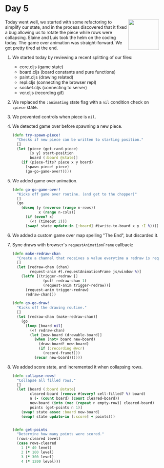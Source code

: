 # Day 5

<img src="http://i.imgur.com/F1ehgDk.gif" align="right" width="100px">

Today went well, we started with some refactoring to simplify our state, and in
the process discovered that it fixed a bug allowing us to rotate the piece
while rows were collapsing.  Elaine and Luis took the helm on the coding today.
The game over animation was straight-forward.  We got pretty tired at the end.


1. We started today by reviewing a recent splitting of our files:
    * core.cljs (game state)
    * board.cljs (board constants and pure functions)
    * paint.cljs (drawing related)
    * repl.cljs (connecting the browser repl)
    * socket.cljs (connecting to server)
    * vcr.cljs (recording gif)
1. We replaced the `:animating` state flag with a `nil` condition check on `:piece` state.
1. We prevented controls when piece is `nil`.
1. We detected game over before spawning a new piece.

    ```clj
    (defn try-spawn-piece!
      "Checks if new piece can be written to starting position."
      []
      (let [piece (get-rand-piece)
            [x y] start-position
            board (:board @state)]
        (if (piece-fits? piece x y board)
          (spawn-piece! piece)
          (go-go-game-over!))))
    ```

1. We added game over animation.

    ```clj
    (defn go-go-game-over!
      "Kicks off game over routine. (and get to the chopper)"
      []
      (go
        (doseq [y (reverse (range n-rows))
                x (range n-cols)]
          (if (even? x)
            (<! (timeout 2)))
          (swap! state update-in [:board] #(write-to-board x y :I %)))))
    ```

1. We added a custom game over map spelling "The End", but discarded it.

1. Sync draws with browser's `requestAnimationFrame` callback:

    ```clj
    (defn make-redraw-chan
      "Create a channel that receives a value everytime a redraw is requested."
      []
      (let [redraw-chan (chan)
            request-anim #(.requestAnimationFrame js/window %)]
        (letfn [(trigger-redraw []
                  (put! redraw-chan 1)
                  (request-anim trigger-redraw))]
          (request-anim trigger-redraw)
          redraw-chan)))

    (defn go-go-draw!
      "Kicks off the drawing routine."
      []
      (let [redraw-chan (make-redraw-chan)]
        (go
          (loop [board nil]
            (<! redraw-chan)
            (let [new-board (drawable-board)]
              (when (not= board new-board)
                (draw-board! new-board)
                (if (:recording @vcr)
                  (record-frame!)))
              (recur new-board))))))
    ```

1. We added score state, and incremented it when collapsing rows.

    ```clj
    (defn collapse-rows!
      "Collapse all filled rows."
      []
      (let [board (:board @state)
            cleared-board (remove #(every? cell-filled? %) board)
            n (- (count board) (count cleared-board))
            new-board (into (vec (repeat n empty-row)) cleared-board)
            points (get-points n 1)]
        (swap! state assoc :board new-board)
        (swap! state update-in [:score] + points)))


    (defn get-points
      "Determine how many points were scored."
      [rows-cleared level]
      (case rows-cleared
        1 (* 40 level)
        2 (* 100 level)
        3 (* 300 level)
        4 (* 1200 level)))
    ```
